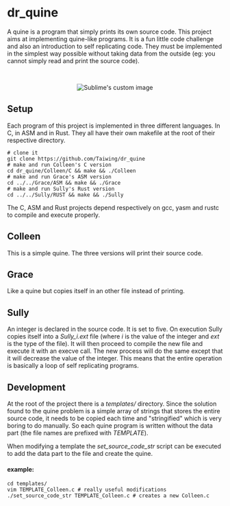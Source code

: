 # dr\_quine

A quine is a program that simply prints its own source code. This project
aims at implementing quine-like programs. It is a fun little code
challenge and also an introduction to self replicating code. They must be
implemented in the simplest way possible without taking data from the
outside (eg: you cannot simply read and print the source code).

<br />
<p align="center">
  <img
    src="../blob/master/resources/infinite_mirrors.png?raw=true"
    alt="Sublime's custom image"
  />
</p>

## Setup

Each program of this project is implemented in three different languages.
In C, in ASM and in Rust. They all have their own makefile at the root of
their respective directory.

```shell
# clone it
git clone https://github.com/Taiwing/dr_quine
# make and run Colleen's C version
cd dr_quine/Colleen/C && make && ./Colleen
# make and run Grace's ASM version
cd ../../Grace/ASM && make && ./Grace
# make and run Sully's Rust version
cd ../../Sully/RUST && make && ./Sully
```

The C, ASM and Rust projects depend respectively on gcc, yasm and rustc
to compile and execute properly.

## Colleen

This is a simple quine. The three versions will print their source code.

## Grace

Like a quine but copies itself in an other file instead of printing.

## Sully

An integer is declared in the source code. It is set to five. On execution
Sully copies itself into a *Sully\_i.ext* file (where *i* is the value of
the integer and *ext* is the type of the file). It will then proceed to
compile the new file and execute it with an execve call. The new process
will do the same except that it will decrease the value of the integer.
This means that the entire operation is basically a loop of self
replicating programs.

## Development

At the root of the project there is a *templates/* directory. Since the
solution found to the quine problem is a simple array of strings that
stores the entire source code, it needs to be copied each time and
"stringified" which is very boring to do manually. So each quine
program is written without the data part (the file names are prefixed
with *TEMPLATE*).

When modifying a template the *set_source_code_str* script can be
executed to add the data part to the file and create the quine.

#### example:

```shell
cd templates/
vim TEMPLATE_Colleen.c # really useful modifications
./set_source_code_str TEMPLATE_Colleen.c # creates a new Colleen.c
```
